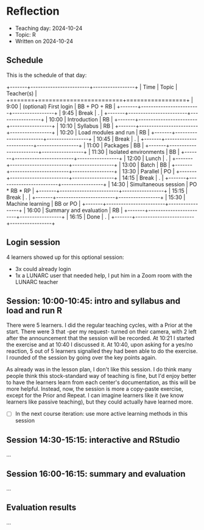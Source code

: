 # Reflection

 * Teaching day: 2024-10-24
 * Topic: R
 * Written on 2024-10-24

## Schedule

This is the schedule of that day:

+-------+------------------------+-----------------+
| Time  | Topic                  | Teacher(s)      |
+=======+========================+=================+
| 9:00  | (optional) First login | BB + PO + RB    |
+-------+------------------------+-----------------+
| 9:45  | Break                  | .               |
+-------+------------------------+-----------------+
| 10:00 | Introduction           | RB              |
+-------+------------------------+-----------------+
| 10:10 | Syllabus               | RB              |
+-------+------------------------+-----------------+
| 10:20 | Load modules and run   | RB              |
+-------+------------------------+-----------------+
| 10:45 | Break                  | .               |
+-------+------------------------+-----------------+
| 11:00 | Packages               | BB              |
+-------+------------------------+-----------------+
| 11:30 | Isolated environments  | BB              |
+-------+------------------------+-----------------+
| 12:00 | Lunch                  | .               |
+-------+------------------------+-----------------+
| 13:00 | Batch                  | BB              |
+-------+------------------------+-----------------+
| 13:30 | Parallel               | PO              |
+-------+------------------------+-----------------+
| 14:15 | Break                  | .               |
+-------+------------------------+-----------------+
| 14:30 | Simultaneous session   | PO \* RB \* RP  |
+-------+------------------------+-----------------+
| 15:15 | Break                  | .               |
+-------+------------------------+-----------------+
| 15:30 | Machine learning       | BB or PO        |
+-------+------------------------+-----------------+
| 16:00 | Summary and evaluation | RB              |
+-------+------------------------+-----------------+
| 16:15 | Done                   | .               |
+-------+------------------------+-----------------+

## Login session

4 learners showed up for this optional session:

- 3x could already login
- 1x a LUNARC user that needed help, I put him in a Zoom room with the LUNARC
  teacher

## Session: 10:00-10:45: intro and syllabus and load and run R

There were 5 learners. I did the regular teaching cycles, with a Prior
at the start. There were 3 that -per my request- turned on their camera,
with 2 left after the announcement that the session will be recorded.
At 10:21 I started the exercise and at 10:40 I discussed it.
At 10:40, upon asking for a yes/no reaction, 5 out of 5 learners signalled
they had been able to do the exercise. I rounded of the session
by going over the key points again.

As already was in the lesson plan, I don't like this session.
I do think many people think this stock-standard way of teaching
is fine, but I'd enjoy better to have the learners learn from
each center's documentation, as this will be more helpful.
Instead, now, the session is more a copy-paste exercise, except
for the Prior and Repeat. I can imagine learners like it (we know
learners like passive teaching), but they could actually have learned
more.

- [ ] In the next course iteration: use more active learning methods in this
  session

## Session 14:30-15:15: interactive and RStudio

...

## Session 16:00-16:15: summary and evaluation

...

## Evaluation results

...

